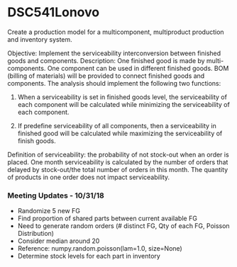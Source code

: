 # DSC541Lonovo
Create a production model for a multicomponent, multiproduct production and inventory system.   

Objective: Implement the serviceability interconversion between finished goods and components.
Description: One finished good is made by multi-components. One component can be used in different finished goods.
BOM (billing of materials) will be provided to connect finished goods and components. The analysis should implement the 
following two functions:

1. When a serviceability is set in finished goods level, the serviceability of each component will be calculated while minimizing the 
serviceability of each component.

2. If predefine serviceability of all components, then a serviceability in finished good will be 
calculated while maximizing the serviceability of finish goods.


Definition of serviceability: the probability of not stock-out when an order is placed. One month serviceability is calculated by the
number of orders that delayed by stock-out/the total number of orders in this month. The quantity of products in one order 
does not impact serviceability.

### Meeting Updates - 10/31/18
- Randomize 5 new FG
- Find proportion of shared parts between current available FG
- Need to generate random orders (# distinct FG, Qty of each FG, Poisson Distribution)
- Consider median around 20
- Reference:  numpy.random.poisson(lam=1.0, size=None)
- Determine stock levels for each part in inventory
